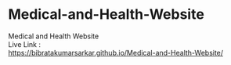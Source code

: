 # Medical-and-Health-Website
Medical and Health Website
<br>
Live Link :
<br>
https://bibratakumarsarkar.github.io/Medical-and-Health-Website/
